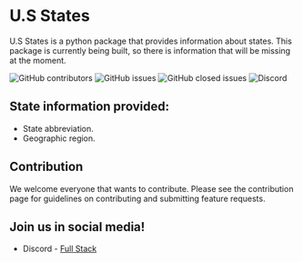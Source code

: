 # U.S States
U.S States is a python package that provides information about states. This package is currently being built, so there is information that will be missing at the moment. 

<a><img alt="GitHub contributors" src="https://img.shields.io/github/contributors/AColocho/us-states?color=%23008000&style=plastic"> 
<img alt="GitHub issues" src="https://img.shields.io/github/issues/AColocho/us-states?style=plastic">
<img alt="GitHub closed issues" src="https://img.shields.io/github/issues-closed/AColocho/us-states?color=%23008000&style=plastic">
<img alt="Discord" src="https://img.shields.io/discord/789207949054181376?label=Discord&color=%23008000&style=plastic"></a>

## State information provided:
- State abbreviation.
- Geographic region.

## Contribution
We welcome everyone that wants to contribute. Please see the contribution page for guidelines on contributing and submitting feature requests.

## Join us in social media!
- Discord - [Full Stack](https://discord.gg/9vCkAJpDpr)